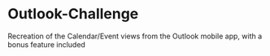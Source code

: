 # Outlook-Challenge
Recreation of the Calendar/Event views from the Outlook mobile app, with a bonus feature included
